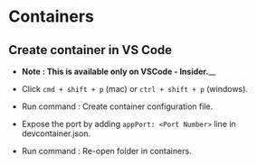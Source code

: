 # Containers

## Create container in VS Code

* **Note : This is available only on VSCode - Insider.**__

* Click `cmd + shift + p` (mac) or `ctrl + shift + p` (windows).

* Run command :  Create container configuration file.

* Expose the port by adding `appPort: <Port Number>` line in devcontainer.json.

* Run command : Re-open folder in containers.